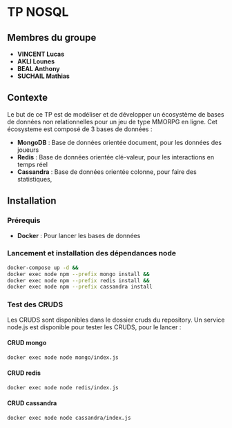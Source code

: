 # TP NOSQL

## Membres du groupe
- **VINCENT Lucas**
- **AKLI Lounes**
- **BEAL Anthony**
- **SUCHAIL Mathias**

## Contexte
Le but de ce TP est de modéliser et de développer un écosystème de bases de données non relationnelles pour un jeu de type MMORPG en ligne.
Cet écosysteme est composé de 3 bases de données :
- **MongoDB** : Base de données orientée document, pour les données des joueurs
- **Redis** : Base de données orientée clé-valeur, pour les interactions en temps réel
- **Cassandra** : Base de données orientée colonne, pour faire des statistiques,

## Installation
### Prérequis
- **Docker** : Pour lancer les bases de données
### Lancement et installation des dépendances node

```bash
docker-compose up -d && 
docker exec node npm --prefix mongo install &&
docker exec node npm --prefix redis install &&
docker exec node npm --prefix cassandra install
```

### Test des CRUDS
Les CRUDS sont disponibles dans le dossier cruds du repository.
Un service node.js est disponible pour tester les CRUDS, pour le lancer :

#### CRUD mongo
```bash
docker exec node node mongo/index.js
```
#### CRUD redis
```bash
docker exec node node redis/index.js
```
#### CRUD cassandra
```bash
docker exec node node cassandra/index.js
```